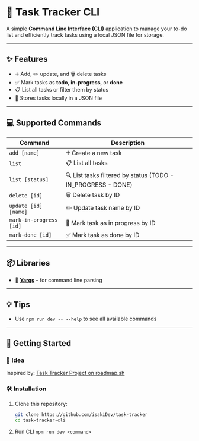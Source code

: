 # 📝 Task Tracker CLI

A simple **Command Line Interface (CLI)** application to manage your to-do list and efficiently track tasks using a local JSON file for storage.

---

## ✨ Features

- ➕ Add, ✏️ update, and 🗑️ delete tasks  
- ✅ Mark tasks as **todo**, **in-progress**, or **done**  
- 📋 List all tasks or filter them by status  
- 💾 Stores tasks locally in a JSON file  

---

## 💻 Supported Commands

| Command                 | Description                      |
| ----------------------- | -------------------------------- |
| `add [name]`            | ➕ Create a new task              |
| `list`                  | 📋 List all tasks                 |
| `list [status]`         | 🔍 List tasks filtered by status (TODO - IN_PROGRESS - DONE)  |
| `delete [id]`           | 🗑️ Delete task by ID              |
| `update [id] [name]`    | ✏️ Update task name by ID         |
| `mark-in-progress [id]` | 🚧 Mark task as in progress by ID |
| `mark-done [id]`        | ✅ Mark task as done by ID        |

---

## 📦 Libraries

- 🧰 **[Yargs](https://www.npmjs.com/package/yargs)** – for command line parsing

---

## 💡 Tips

- Use `npm run dev -- --help` to see all available commands

---

## 🚀 Getting Started

### 🧠 Idea

Inspired by: [Task Tracker Project on roadmap.sh](https://roadmap.sh/projects/task-tracker)

### 🛠️ Installation

1. Clone this repository:
   ```bash
   git clone https://github.com/isakiDev/task-tracker
   cd task-tracker-cli
2. Run CLI
    ```npm run dev <command>```